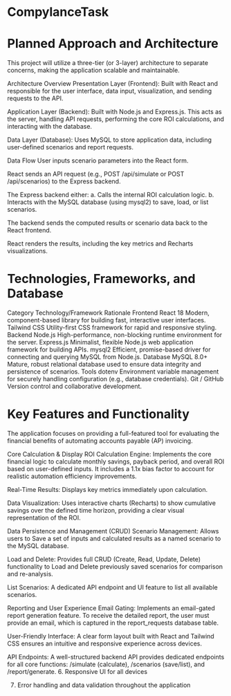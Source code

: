 # CompylanceTask
# Planned Approach and Architecture 
This project will utilize a three-tier (or 3-layer) architecture to separate concerns, making the application scalable and maintainable.

Architecture Overview
Presentation Layer (Frontend): Built with React and responsible for the user interface, data input, visualization, and sending requests to the API.

Application Layer (Backend): Built with Node.js and Express.js. This acts as the server, handling API requests, performing the core ROI calculations, and interacting with the database.

Data Layer (Database): Uses MySQL to store application data, including user-defined scenarios and report requests.

Data Flow
User inputs scenario parameters into the React form.

React sends an API request (e.g., POST /api/simulate or POST /api/scenarios) to the Express backend.

The Express backend either:
a.  Calls the internal ROI calculation logic.
b.  Interacts with the MySQL database (using mysql2) to save, load, or list scenarios.

The backend sends the computed results or scenario data back to the React frontend.

React renders the results, including the key metrics and Recharts visualizations.

# Technologies, Frameworks, and Database 
Category	Technology/Framework	Rationale
Frontend	React 18	Modern, component-based library for building fast, interactive user interfaces.
Tailwind CSS	Utility-first CSS framework for rapid and responsive styling.
Backend	Node.js	High-performance, non-blocking runtime environment for the server.
Express.js	Minimalist, flexible Node.js web application framework for building APIs.
mysql2	Efficient, promise-based driver for connecting and querying MySQL from Node.js.
Database	MySQL 8.0+	Mature, robust relational database used to ensure data integrity and persistence of scenarios.
Tools	dotenv	Environment variable management for securely handling configuration (e.g., database credentials).
Git / GitHub	Version control and collaborative development.


# Key Features and Functionality 
The application focuses on providing a full-featured tool for evaluating the financial benefits of automating accounts payable (AP) invoicing.

Core Calculation & Display
ROI Calculation Engine: Implements the core financial logic to calculate monthly savings, payback period, and overall ROI based on user-defined inputs. It includes a 1.1x bias factor to account for realistic automation efficiency improvements.

Real-Time Results: Displays key metrics immediately upon calculation.

Data Visualization: Uses interactive charts (Recharts) to show cumulative savings over the defined time horizon, providing a clear visual representation of the ROI.

Data Persistence and Management (CRUD)
Scenario Management: Allows users to Save a set of inputs and calculated results as a named scenario to the MySQL database.

Load and Delete: Provides full CRUD (Create, Read, Update, Delete) functionality to Load and Delete previously saved scenarios for comparison and re-analysis.

List Scenarios: A dedicated API endpoint and UI feature to list all available scenarios.

Reporting and User Experience
Email Gating: Implements an email-gated report generation feature. To receive the detailed report, the user must provide an email, which is captured in the report_requests database table.

User-Friendly Interface: A clear form layout built with React and Tailwind CSS ensures an intuitive and responsive experience across devices.

API Endpoints: A well-structured backend API provides dedicated endpoints for all core functions: /simulate (calculate), /scenarios (save/list), and /report/generate.
6. Responsive UI for all devices

7. Error handling and data validation throughout the application
